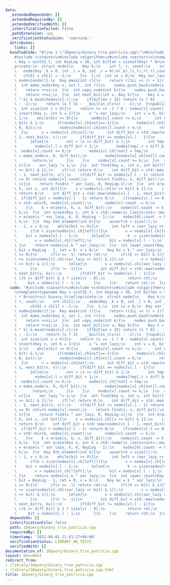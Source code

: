 ```yaml
---
data:
  _extendedDependsOn: []
  _extendedRequiredBy: []
  _extendedVerifiedWith: []
  _isVerificationFailed: false
  _pathExtension: cpp
  _verificationStatusIcon: ':warning:'
  attributes:
    links: []
  bundledCode: "#line 1 \"1Dquery/binary_trie_patricia.cpp\"\n#include <cassert>\n\
    #include <cstdint>\n#include <algorithm>\n#include <vector>\n\ntemplate<typename\
    \ Key = uint32_t, int KeyLog = 30, int bitlen = sizeof(Key) * 8>\nstruct binary_trie{\n\
    private:\n  struct node{\n    Key k;\n    int l, r, count;\n    int ch[2];\n \
    \   node(Key _k = 0, int _l = 0, int _r = 0):k(_k),l(_l),r(_r),count(0){\n   \
    \   ch[0] = ch[1] = -1;\n    }\n  };\n  int sz = 0;\n  Key xor_lazy;\n  std::vector<node>\
    \ nodes{node()};\n  Key mask(int r){\n    return ((1LL << (r + 1)) - 1);\n  }\n\
    \  int make_node(Key x, int l, int r){\n    nodes.push_back(node(x, l, r));\n\
    \    return ++sz;\n  }\n  int copy_node(int k){\n    nodes.push_back(nodes[k]);\n\
    \    return ++sz;\n  }\n  int next_bit(int v, Key k){\n    Key x = (nodes[v].k\
    \ ^ k) & mask(nodes[v].r);\n    if(bitlen > 32) return (x ? 63 - __builtin_clzll(x)\
    \ : -1);\n    return (x ? 31 - __builtin_clz(x) : -1);\n  }\npublic:\n  binary_trie(){}\n\
    \  int size(int v = 0){\n    return (v == -1 ? 0 : nodes[v].count);\n  }\n  void\
    \ insert(Key x, int k = 1){\n    x ^= xor_lazy;\n    int v = 0, bit = KeyLog -\
    \ 1;\n    while(bit >= 0){\n      nodes[v].count += k;\n      int nxt = (x >>\
    \ bit) & 1;\n      if(nodes[v].ch[nxt]==-1){\n        nodes[v].ch[nxt] = make_node(x,\
    \ 0, bit);\n        nodes[nodes[v].ch[nxt]].count = k;\n        return;\n    \
    \  }\n      v = nodes[v].ch[nxt];\n      int diff_bit = std::max(nodes[v].l -\
    \ 1, next_bit(v, x));\n      if(diff_bit == nodes[v].l - 1){\n        bit = diff_bit;\n\
    \      }else{\n        nxt = (x >> diff_bit) & 1;\n        int tmp = copy_node(v);\n\
    \        nodes[v].l = diff_bit + 1;\n        nodes[tmp].r = diff_bit;\n      \
    \  nodes[v].count += k;\n        nodes[v].ch[!nxt] = tmp;\n        nodes[v].ch[nxt]\
    \ = make_node(x, 0, diff_bit);\n        nodes[nodes[v].ch[nxt]].count = k;\n \
    \       return;\n      }\n    }\n    nodes[v].count += k;\n  }\n  void xor_all(Key\
    \ x){\n    xor_lazy ^= x;\n  }\n  int find(Key x, int v, int bit){\n    v = nodes[v].ch[(x\
    \ >> bit) & 1];\n    if(!v) return 0;\n    int diff_bit = std::max(nodes[v].l\
    \ - 1, next_bit(v, x));\n    if(diff_bit != nodes[v].l - 1) return 0;\n    if(nodes[v].l\
    \ == 0) return nodes[v].count;\n    return find(x, v, diff_bit);\n  }\n  int find(Key\
    \ x){\n    return find(x ^ xor_lazy, 0, KeyLog-1);\n  }\n  int erase(Key x, int\
    \ k, int v, int bit){\n    v = nodes[v].ch[(x >> bit) & 1];\n    if(size(v)==0)\
    \ return 0;\n    int diff_bit = std::max(nodes[v].l - 1, next_bit(v, x));\n  \
    \  if(diff_bit > nodes[v].l - 1) return 0;\n    if(nodes[v].l == 0){\n      k\
    \ = std::min(k, nodes[v].count);\n      nodes[v].count -= k;\n      return k;\n\
    \    }\n    k = erase(x, k, v, diff_bit);\n    nodes[v].count -= k;\n    return\
    \ k;\n  }\n  int erase(Key x, int k = std::numeric_limits<int>::max()){\n    k\
    \ = erase(x ^ xor_lazy, k, 0, KeyLog - 1);\n    nodes[0].count -= k;\n    return\
    \ k;\n  }\n  Key kth_element(int k){\n    assert(k < size());\n    int bit = KeyLog\
    \ - 1, v = 0;\n    while(bit >= 0){\n      int left = (xor_lazy >> bit) & 1;\n\
    \      if(k < size(nodes[v].ch[left])){\n        v = nodes[v].ch[left];\n    \
    \    bit = nodes[v].l - 1;\n      }else{\n        k -= size(nodes[v].ch[left]);\n\
    \        v = nodes[v].ch[!left];\n        bit = nodes[v].l - 1;\n      }\n   \
    \ }\n    return nodes[v].k ^ xor_lazy;\n  }\n  int lower_count(Key k){\n    int\
    \ bit = KeyLog - 1, ret = 0, v = 0;\n    Key kx = k ^ xor_lazy;\n    while(bit\
    \ >= 0){\n      if(v == -1) return ret;\n      if((k >> bit) & 1){\n        ret\
    \ += size(nodes[v].ch[(xor_lazy >> bit) & 1]);\n        v = nodes[v].ch[!((xor_lazy\
    \ >> bit) & 1)];\n      }else{\n        v = nodes[v].ch[(xor_lazy >> bit) & 1];\n\
    \      }\n      if(v != -1){\n        int diff_bit = std::max(nodes[v].l - 1,\
    \ next_bit(v, kx));\n        if(diff_bit != nodes[v].l - 1){\n          ret +=\
    \ ((k >> diff_bit) & 1 ? size(v) : 0);\n          return ret;\n        }\n   \
    \     bit = nodes[v].l - 1;\n      }\n    }\n    return ret;\n  }\n};\n"
  code: "#include <cassert>\n#include <cstdint>\n#include <algorithm>\n#include <vector>\n\
    \ntemplate<typename Key = uint32_t, int KeyLog = 30, int bitlen = sizeof(Key)\
    \ * 8>\nstruct binary_trie{\nprivate:\n  struct node{\n    Key k;\n    int l,\
    \ r, count;\n    int ch[2];\n    node(Key _k = 0, int _l = 0, int _r = 0):k(_k),l(_l),r(_r),count(0){\n\
    \      ch[0] = ch[1] = -1;\n    }\n  };\n  int sz = 0;\n  Key xor_lazy;\n  std::vector<node>\
    \ nodes{node()};\n  Key mask(int r){\n    return ((1LL << (r + 1)) - 1);\n  }\n\
    \  int make_node(Key x, int l, int r){\n    nodes.push_back(node(x, l, r));\n\
    \    return ++sz;\n  }\n  int copy_node(int k){\n    nodes.push_back(nodes[k]);\n\
    \    return ++sz;\n  }\n  int next_bit(int v, Key k){\n    Key x = (nodes[v].k\
    \ ^ k) & mask(nodes[v].r);\n    if(bitlen > 32) return (x ? 63 - __builtin_clzll(x)\
    \ : -1);\n    return (x ? 31 - __builtin_clz(x) : -1);\n  }\npublic:\n  binary_trie(){}\n\
    \  int size(int v = 0){\n    return (v == -1 ? 0 : nodes[v].count);\n  }\n  void\
    \ insert(Key x, int k = 1){\n    x ^= xor_lazy;\n    int v = 0, bit = KeyLog -\
    \ 1;\n    while(bit >= 0){\n      nodes[v].count += k;\n      int nxt = (x >>\
    \ bit) & 1;\n      if(nodes[v].ch[nxt]==-1){\n        nodes[v].ch[nxt] = make_node(x,\
    \ 0, bit);\n        nodes[nodes[v].ch[nxt]].count = k;\n        return;\n    \
    \  }\n      v = nodes[v].ch[nxt];\n      int diff_bit = std::max(nodes[v].l -\
    \ 1, next_bit(v, x));\n      if(diff_bit == nodes[v].l - 1){\n        bit = diff_bit;\n\
    \      }else{\n        nxt = (x >> diff_bit) & 1;\n        int tmp = copy_node(v);\n\
    \        nodes[v].l = diff_bit + 1;\n        nodes[tmp].r = diff_bit;\n      \
    \  nodes[v].count += k;\n        nodes[v].ch[!nxt] = tmp;\n        nodes[v].ch[nxt]\
    \ = make_node(x, 0, diff_bit);\n        nodes[nodes[v].ch[nxt]].count = k;\n \
    \       return;\n      }\n    }\n    nodes[v].count += k;\n  }\n  void xor_all(Key\
    \ x){\n    xor_lazy ^= x;\n  }\n  int find(Key x, int v, int bit){\n    v = nodes[v].ch[(x\
    \ >> bit) & 1];\n    if(!v) return 0;\n    int diff_bit = std::max(nodes[v].l\
    \ - 1, next_bit(v, x));\n    if(diff_bit != nodes[v].l - 1) return 0;\n    if(nodes[v].l\
    \ == 0) return nodes[v].count;\n    return find(x, v, diff_bit);\n  }\n  int find(Key\
    \ x){\n    return find(x ^ xor_lazy, 0, KeyLog-1);\n  }\n  int erase(Key x, int\
    \ k, int v, int bit){\n    v = nodes[v].ch[(x >> bit) & 1];\n    if(size(v)==0)\
    \ return 0;\n    int diff_bit = std::max(nodes[v].l - 1, next_bit(v, x));\n  \
    \  if(diff_bit > nodes[v].l - 1) return 0;\n    if(nodes[v].l == 0){\n      k\
    \ = std::min(k, nodes[v].count);\n      nodes[v].count -= k;\n      return k;\n\
    \    }\n    k = erase(x, k, v, diff_bit);\n    nodes[v].count -= k;\n    return\
    \ k;\n  }\n  int erase(Key x, int k = std::numeric_limits<int>::max()){\n    k\
    \ = erase(x ^ xor_lazy, k, 0, KeyLog - 1);\n    nodes[0].count -= k;\n    return\
    \ k;\n  }\n  Key kth_element(int k){\n    assert(k < size());\n    int bit = KeyLog\
    \ - 1, v = 0;\n    while(bit >= 0){\n      int left = (xor_lazy >> bit) & 1;\n\
    \      if(k < size(nodes[v].ch[left])){\n        v = nodes[v].ch[left];\n    \
    \    bit = nodes[v].l - 1;\n      }else{\n        k -= size(nodes[v].ch[left]);\n\
    \        v = nodes[v].ch[!left];\n        bit = nodes[v].l - 1;\n      }\n   \
    \ }\n    return nodes[v].k ^ xor_lazy;\n  }\n  int lower_count(Key k){\n    int\
    \ bit = KeyLog - 1, ret = 0, v = 0;\n    Key kx = k ^ xor_lazy;\n    while(bit\
    \ >= 0){\n      if(v == -1) return ret;\n      if((k >> bit) & 1){\n        ret\
    \ += size(nodes[v].ch[(xor_lazy >> bit) & 1]);\n        v = nodes[v].ch[!((xor_lazy\
    \ >> bit) & 1)];\n      }else{\n        v = nodes[v].ch[(xor_lazy >> bit) & 1];\n\
    \      }\n      if(v != -1){\n        int diff_bit = std::max(nodes[v].l - 1,\
    \ next_bit(v, kx));\n        if(diff_bit != nodes[v].l - 1){\n          ret +=\
    \ ((k >> diff_bit) & 1 ? size(v) : 0);\n          return ret;\n        }\n   \
    \     bit = nodes[v].l - 1;\n      }\n    }\n    return ret;\n  }\n};\n"
  dependsOn: []
  isVerificationFile: false
  path: 1Dquery/binary_trie_patricia.cpp
  requiredBy: []
  timestamp: '2021-04-01 21:41:27+09:00'
  verificationStatus: LIBRARY_NO_TESTS
  verifiedWith: []
documentation_of: 1Dquery/binary_trie_patricia.cpp
layout: document
redirect_from:
- /library/1Dquery/binary_trie_patricia.cpp
- /library/1Dquery/binary_trie_patricia.cpp.html
title: 1Dquery/binary_trie_patricia.cpp
---
```

